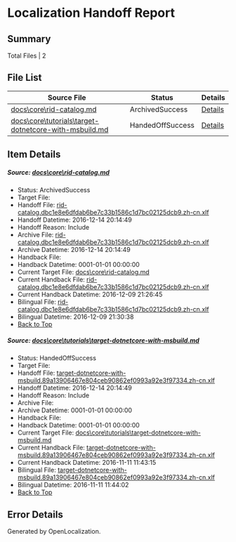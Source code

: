 # <a name='report-top'></a> Localization Handoff Report

## Summary
 Total Files | 2

## File List
 Source File | Status | Details 
 ----------- | ------ | ------- 
 [docs\core\rid-catalog.md](https://github.com/dotnet/docs/blob/0917900528d90fbf9bc9fbd77d20b3d9c8b901fe/docs/core/rid-catalog.md) | ArchivedSuccess | [Details](#87c332a97f00700ae31905d64690df013d841ad393)
 [docs\core\tutorials\target-dotnetcore-with-msbuild.md](https://github.com/dotnet/docs/blob/098cb31bb79e47ebb2ad2e8c2f56d2d5d6da4079/docs/core/tutorials/target-dotnetcore-with-msbuild.md) | HandedOffSuccess | [Details](#6a992d985948a22da58db8317bc04d2f1828fc05125)

## Item Details
##### <a name='87c332a97f00700ae31905d64690df013d841ad393'></a> Source: [docs\core\rid-catalog.md](https://github.com/dotnet/docs/blob/0917900528d90fbf9bc9fbd77d20b3d9c8b901fe/docs/core/rid-catalog.md)
* Status: ArchivedSuccess
* Target File: 
* Handoff File: [rid-catalog.dbc1e8e6dfdab6be7c33b1586c1d7bc02125dcb9.zh-cn.xlf](https://github.com/dotnet/docs.handoff/blob/445676dff0f719dbdf346ed0a5d034a218732252/ol-handoff/dotnet/docs.zh-cn/master/ht-p1/rid-catalog.dbc1e8e6dfdab6be7c33b1586c1d7bc02125dcb9.zh-cn.xlf)
* Handoff Datetime: 2016-12-14 20:14:49
* Handoff Reason: Include
* Archive File: [rid-catalog.dbc1e8e6dfdab6be7c33b1586c1d7bc02125dcb9.zh-cn.xlf](https://github.com/dotnet/docs.handoff/blob/0786bb79f39fb3f62304697d5894386f1dfb998c/ol-archive/dotnet/docs.zh-cn/master/ht-p1/rid-catalog.dbc1e8e6dfdab6be7c33b1586c1d7bc02125dcb9.zh-cn.xlf)
* Archive Datetime: 2016-12-14 20:14:49
* Handback File: 
* Handback Datetime: 0001-01-01 00:00:00
* Current Target File: [docs\core\rid-catalog.md](https://github.com/dotnet/docs.zh-cn/blob/26d13aaecbd66b552112d9124d9e1a6750bf2c08/docs/core/rid-catalog.md)
* Current Handback File: [rid-catalog.dbc1e8e6dfdab6be7c33b1586c1d7bc02125dcb9.zh-cn.xlf](https://github.com/dotnet/docs.handback/blob/0c987586dcb8152816d73314e346e472b10b6ede/ol-handback/dotnet/docs.zh-cn/master/ht-p1/rid-catalog.dbc1e8e6dfdab6be7c33b1586c1d7bc02125dcb9.zh-cn.xlf)
* Current Handback Datetime: 2016-12-09 21:26:45
* Bilingual File: [rid-catalog.dbc1e8e6dfdab6be7c33b1586c1d7bc02125dcb9.zh-cn.xlf](https://github.com/dotnet/docs.handback/blob/0c987586dcb8152816d73314e346e472b10b6ede/ol-handback/dotnet/docs.zh-cn/master/ht-p1/rid-catalog.dbc1e8e6dfdab6be7c33b1586c1d7bc02125dcb9.zh-cn.xlf)
* Bilingual Datetime: 2016-12-09 21:30:38
* [Back to Top](#report-top)

##### <a name='6a992d985948a22da58db8317bc04d2f1828fc05125'></a> Source: [docs\core\tutorials\target-dotnetcore-with-msbuild.md](https://github.com/dotnet/docs/blob/098cb31bb79e47ebb2ad2e8c2f56d2d5d6da4079/docs/core/tutorials/target-dotnetcore-with-msbuild.md)
* Status: HandedOffSuccess
* Target File: 
* Handoff File: [target-dotnetcore-with-msbuild.89a13906467e804ceb90862ef0993a92e3f97334.zh-cn.xlf](https://github.com/dotnet/docs.handoff/blob/445676dff0f719dbdf346ed0a5d034a218732252/ol-handoff/dotnet/docs.zh-cn/master/ht-p1/target-dotnetcore-with-msbuild.89a13906467e804ceb90862ef0993a92e3f97334.zh-cn.xlf)
* Handoff Datetime: 2016-12-14 20:14:49
* Handoff Reason: Include
* Archive File: 
* Archive Datetime: 0001-01-01 00:00:00
* Handback File: 
* Handback Datetime: 0001-01-01 00:00:00
* Current Target File: [docs\core\tutorials\target-dotnetcore-with-msbuild.md](https://github.com/dotnet/docs.zh-cn/blob/964b29b3ce1c4c47abb6131ba3671a20cd01b716/docs/core/tutorials/target-dotnetcore-with-msbuild.md)
* Current Handback File: [target-dotnetcore-with-msbuild.89a13906467e804ceb90862ef0993a92e3f97334.zh-cn.xlf](https://github.com/dotnet/docs.handback/blob/f904c223f8a3602fe179be21a72039723005bb43/ol-handback/dotnet/docs.zh-cn/master/ht-p1/target-dotnetcore-with-msbuild.89a13906467e804ceb90862ef0993a92e3f97334.zh-cn.xlf)
* Current Handback Datetime: 2016-11-11 11:43:15
* Bilingual File: [target-dotnetcore-with-msbuild.89a13906467e804ceb90862ef0993a92e3f97334.zh-cn.xlf](https://github.com/dotnet/docs.handback/blob/f904c223f8a3602fe179be21a72039723005bb43/ol-handback/dotnet/docs.zh-cn/master/ht-p1/target-dotnetcore-with-msbuild.89a13906467e804ceb90862ef0993a92e3f97334.zh-cn.xlf)
* Bilingual Datetime: 2016-11-11 11:44:02
* [Back to Top](#report-top)


## Error Details

Generated by OpenLocalization.
